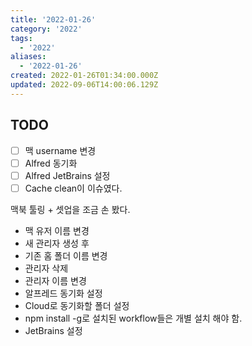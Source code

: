 ```yaml
---
title: '2022-01-26'
category: '2022'
tags:
  - '2022'
aliases:
  - '2022-01-26'
created: 2022-01-26T01:34:00.000Z
updated: 2022-09-06T14:00:06.129Z
---
```


## **TODO**

- [ ] 맥 username 변경
- [ ] Alfred 동기화
- [ ] Alfred JetBrains 설정
- [ ] Cache clean이 이슈였다.

맥북 툴링 + 셋업을 조금 손 봤다.

- 맥 유저 이름 변경
- 새 관리자 생성 후
- 기존 홈 폴더 이름 변경
- 관리자 삭제
- 관리자 이름 변경
- 알프레드 동기화 설정
- Cloud로 동기화할 폴더 설정
- npm install -g로 설치된 workflow들은 개별 설치 해야 함.
- JetBrains 설정
